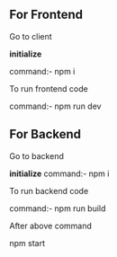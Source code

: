 ## For Frontend

Go to client

**initialize**

command:- npm i

To run frontend code

command:- npm run dev

## For Backend
Go to backend

**initialize**
command:- npm i

To run backend code

command:- npm run build

After above command

npm start
